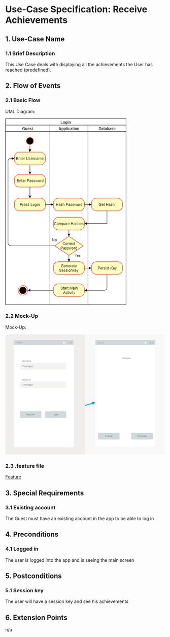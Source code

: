 # Use-Case Specification: Receive Achievements


## 1. Use-Case Name 
### 1.1 Brief Description
This Use Case deals with displaying all the achievements the User has reached (predefined).

## 2. Flow of Events
### 2.1 Basic Flow 
UML Diagram: 

![UML][]

### 2.2 Mock-Up
Mock-Up:

![Mock][]

### 2.3 .feature file

[Feature]()

## 3. Special Requirements
### 3.1 Existing account
The Guest must have an existing account in the app to be able to log in

## 4. Preconditions
### 4.1 Logged in
The user is logged into the app and is seeing the main screen

## 5. Postconditions 
### 5.1 Session key
The user will have a session key and see his achievements

## 6. Extension Points
n/a

<!-- picture links -->
[UML]: https://raw.githubusercontent.com/Mert-Guenduez/learnityourself/master/Documentation/UC/Login/UML_Login.png "UML Diagram"
[Mock]: https://raw.githubusercontent.com/Mert-Guenduez/learnityourself/master/Documentation/UC/Login/Login_Mock.png "Mockup"
